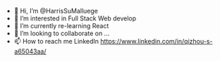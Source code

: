 - 👋 Hi, I’m @HarrisSuMalluege
- 👀 I’m interested in Full Stack Web develop
- 🌱 I’m currently re-learning React
- 💞️ I’m looking to collaborate on ...
- 📫 How to reach me LinkedIn https://www.linkedin.com/in/qizhou-s-a65043aa/


<!---
HarrisSuMalluege/HarrisSuMalluege is a ✨ special ✨ repository because its `README.md` (this file) appears on your GitHub profile.
You can click the Preview link to take a look at your changes.
--->
